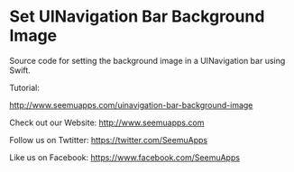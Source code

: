 Set UINavigation Bar Background Image
=================

Source code for setting the background image in a UINavigation bar using Swift.

Tutorial: 

http://www.seemuapps.com/uinavigation-bar-background-image

Check out our Website: http://www.seemuapps.com

Follow us on Twtitter: https://twitter.com/SeemuApps

Like us on Facebook: https://www.facebook.com/SeemuApps
